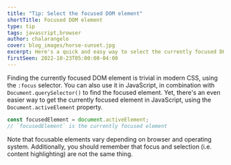 ```yaml
---
title: "Tip: Select the focused DOM element"
shortTitle: Focused DOM element
type: tip
tags: javascript,browser
author: chalarangelo
cover: blog_images/horse-sunset.jpg
excerpt: Here's a quick and easy way to select the currently focused DOM element in JavaScript.
firstSeen: 2022-10-23T05:00:00-04:00
---
```


Finding the currently focused DOM element is trivial in modern CSS, using the `:focus` selector. You can also use it in JavaScript, in combination with `Document.querySelector()` to find the focused element. Yet, there's an even easier way to get the currently focused element in JavaScript, using the `Document.activeElement` property.

```js
const focusedElement = document.activeElement;
// `focusedElement` is the currently focused element
```

Note that focusable elements vary depending on browser and operating system. Additionally, you should remember that focus and selection (i.e. content highlighting) are not the same thing.
